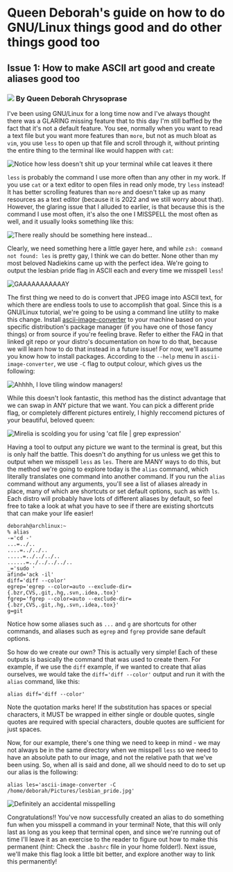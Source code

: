 # Queen Deborah's guide on how to do GNU/Linux things good and do other things good too

## Issue 1: How to make ASCII art good and create aliases good too

### ![](https://github.com/mobusdorphin/blueHouseMonthly_deborah/blob/master/linux_tutorial_00/concerned_mirelia.jpg) By Queen Deborah Chrysoprase

I've been using GNU/Linux for a long time now and I've always thought there was a GLARING missing feature that to this day I'm still baffled by the fact that it's not a default feature.  You see, normally when you want to read a text file but you want more features than `more`, but not as much bloat as `vim`, you use `less` to open up that file and scroll through it, without printing the entire thing to the terminal like would happen with `cat`:

![Notice how less doesn't shit up your terminal while cat leaves it there](https://github.com/mobusdorphin/blueHouseMonthly_deborah/blob/master/linux_tutorial_00/linux_tutorial_00.png)

`less` is probably the command I use more often than any other in my work.  If you use `cat` or a text editor to open files in read only mode, try `less` instead! It has better scrolling features than `more` and doesn't take up as many resources as a text editor (because it is 2022 and we still worry about that). However, the glaring issue that I alluded to earlier, is that because this is the command I use most often, it's also the one I MISSPELL the most often as well, and it usually looks something like this:

![There really should be something here instead...](https://github.com/mobusdorphin/blueHouseMonthly_deborah/blob/master/linux_tutorial_00/linux_tutorial_01.png)

Clearly, we need something here a little gayer here, and while `zsh: command not found: les` is pretty gay, I think we can do better.  None other than my most beloved Nadiekins came up with the perfect idea.  We're going to output the lesbian pride flag in ASCII each and every time we misspell `less`!

![GAAAAAAAAAAAY](https://github.com/mobusdorphin/blueHouseMonthly_deborah/blob/master/linux_tutorial_00/lesbian_pride.jpg)

The first thing we need to do is convert that JPEG image into ASCII text, for which there are endless tools to use to accomplish that goal.  Since this is a GNU/Linux tutorial, we're going to be using a command line utility to make this change.  Install [ascii-image-converter](https://github.com/TheZoraiz/ascii-image-converter) to your machine based on your specific distribution's package manager (if you have one of those fancy things) or from source if you're feeling brave.  Refer to either the FAQ in that linked git repo or your distro's documentation on how to do that, because we will learn how to do that instead in a future issue!  For now, we'll assume you know how to install packages.  According to the `--help` menu in `ascii-image-converter`, we use `-C` flag to output colour, which gives us the following:

![Ahhhh, I love tiling window managers!](https://github.com/mobusdorphin/blueHouseMonthly_deborah/blob/master/linux_tutorial_00/linux_tutorial_02.png)

While this doesn't look fantastic, this method has the distinct advantage that we can swap in ANY picture that we want.  You can pick a different pride flag, or completely different pictures entirely, I highly reccomend pictures of your beautiful, beloved queen:

![Mirelia is scolding you for using 'cat file | grep expression'](https://github.com/mobusdorphin/blueHouseMonthly_deborah/blob/master/linux_tutorial_00/mirelia_scolding_ascii.png)

Having a tool to output any picture we want to the terminal is great, but this is only half the battle.  This doesn't do anything for us unless we get this to output when we misspell `less` as `les`.  There are MANY ways to do this, but the method we're going to explore today is the `alias` command, which literally translates one command into another command.  If you run the `alias` command without any arguments, you'll see a list of aliases already in place, many of which are shortcuts or set default options, such as with `ls`.  Each distro will probably have lots of different aliases by default, so feel free to take a look at what you have to see if there are existing shortcuts that can make your life easier!

```
deborah@archlinux:~
% alias
-='cd -'
...=../..
....=../../..
.....=../../../..
......=../../../../..
_='sudo '
afind='ack -il'
diff='diff --color'
egrep='egrep --color=auto --exclude-dir={.bzr,CVS,.git,.hg,.svn,.idea,.tox}'
fgrep='fgrep --color=auto --exclude-dir={.bzr,CVS,.git,.hg,.svn,.idea,.tox}'
g=git
```
Notice how some aliases such as `...` and `g` are shortcuts for other commands, and aliases such as `egrep` and `fgrep` provide sane default options.

So how do we create our own?  This is actually very simple!  Each of these outputs is basically the command that was used to create them.  For example, if we use the `diff` example, if we wanted to create that alias ourselves, we would take the `diff='diff --color'` output and run it with the `alias` command, like this:

`alias diff='diff --color'`

Note the quotation marks here!  If the substitution has spaces or special characters, it MUST be wrapped in either single or double quotes, single quotes are required with special characters, double quotes are sufficient for just spaces.  

Now, for our example, there's one thing we need to keep in mind - we may not always be in the same directory when we misspell `less` so we need to have an absolute path to our image, and not the relative path that we've been using.  So, when all is said and done, all we should need to do to set up our alias is the following:

`alias les='ascii-image-converter -C /home/deborah/Pictures/lesbian_pride.jpg'`

![Definitely an accidental misspelling](https://github.com/mobusdorphin/blueHouseMonthly_deborah/blob/master/linux_tutorial_00/alias_in_action.png)

Congratulations!! You've now successfully created an alias to do something fun when you misspell a command in your terminal!  Note, that this will only last as long as you keep that terminal open, and since we're running out of time I'll leave it as an exercise to the reader to figure out how to make this permanent (hint:  Check the `.bashrc` file in your home folder!).  Next issue, we'll make this flag look a little bit better, and explore another way to link this permanently! 
